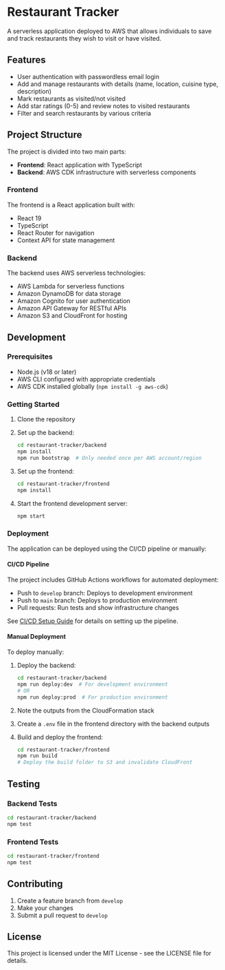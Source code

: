 # Restaurant Tracker

A serverless application deployed to AWS that allows individuals to save and track restaurants they wish to visit or have visited.

## Features

- User authentication with passwordless email login
- Add and manage restaurants with details (name, location, cuisine type, description)
- Mark restaurants as visited/not visited
- Add star ratings (0-5) and review notes to visited restaurants
- Filter and search restaurants by various criteria

## Project Structure

The project is divided into two main parts:

- **Frontend**: React application with TypeScript
- **Backend**: AWS CDK infrastructure with serverless components

### Frontend

The frontend is a React application built with:

- React 19
- TypeScript
- React Router for navigation
- Context API for state management

### Backend

The backend uses AWS serverless technologies:

- AWS Lambda for serverless functions
- Amazon DynamoDB for data storage
- Amazon Cognito for user authentication
- Amazon API Gateway for RESTful APIs
- Amazon S3 and CloudFront for hosting

## Development

### Prerequisites

- Node.js (v18 or later)
- AWS CLI configured with appropriate credentials
- AWS CDK installed globally (`npm install -g aws-cdk`)

### Getting Started

1. Clone the repository
2. Set up the backend:

   ```bash
   cd restaurant-tracker/backend
   npm install
   npm run bootstrap  # Only needed once per AWS account/region
   ```

3. Set up the frontend:

   ```bash
   cd restaurant-tracker/frontend
   npm install
   ```

4. Start the frontend development server:
   ```bash
   npm start
   ```

### Deployment

The application can be deployed using the CI/CD pipeline or manually:

#### CI/CD Pipeline

The project includes GitHub Actions workflows for automated deployment:

- Push to `develop` branch: Deploys to development environment
- Push to `main` branch: Deploys to production environment
- Pull requests: Run tests and show infrastructure changes

See [CI/CD Setup Guide](.github/CICD-SETUP.md) for details on setting up the pipeline.

#### Manual Deployment

To deploy manually:

1. Deploy the backend:

   ```bash
   cd restaurant-tracker/backend
   npm run deploy:dev  # For development environment
   # OR
   npm run deploy:prod  # For production environment
   ```

2. Note the outputs from the CloudFormation stack
3. Create a `.env` file in the frontend directory with the backend outputs
4. Build and deploy the frontend:
   ```bash
   cd restaurant-tracker/frontend
   npm run build
   # Deploy the build folder to S3 and invalidate CloudFront
   ```

## Testing

### Backend Tests

```bash
cd restaurant-tracker/backend
npm test
```

### Frontend Tests

```bash
cd restaurant-tracker/frontend
npm test
```

## Contributing

1. Create a feature branch from `develop`
2. Make your changes
3. Submit a pull request to `develop`

## License

This project is licensed under the MIT License - see the LICENSE file for details.
